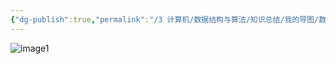 ```yaml
---
{"dg-publish":true,"permalink":"/3 计算机/数据结构与算法/知识总结/我的导图/数据结构/","title":"数据结构"}
---
```



![image1](/img/user/resources/attachments/image1-58.png)
